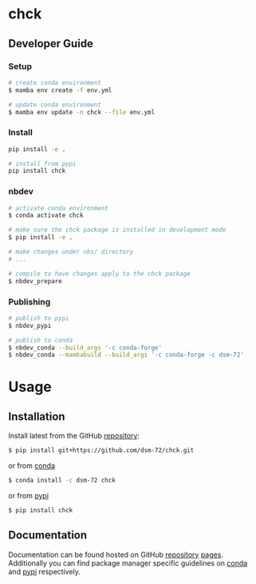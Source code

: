 # chck

<!-- WARNING: THIS FILE WAS AUTOGENERATED! DO NOT EDIT! -->

## Developer Guide

### Setup

``` sh
# create conda environment
$ mamba env create -f env.yml

# update conda environment
$ mamba env update -n chck --file env.yml
```

### Install

``` sh
pip install -e .

# install from pypi
pip install chck
```

### nbdev

``` sh
# activate conda environment
$ conda activate chck

# make sure the chck package is installed in development mode
$ pip install -e .

# make changes under nbs/ directory
# ...

# compile to have changes apply to the chck package
$ nbdev_prepare
```

### Publishing

``` sh
# publish to pypi
$ nbdev_pypi

# publish to conda
$ nbdev_conda --build_args '-c conda-forge'
$ nbdev_conda --mambabuild --build_args '-c conda-forge -c dsm-72'
```

# Usage

## Installation

Install latest from the GitHub
[repository](https://github.com/dsm-72/chck):

``` sh
$ pip install git+https://github.com/dsm-72/chck.git
```

or from [conda](https://anaconda.org/dsm-72/chck)

``` sh
$ conda install -c dsm-72 chck
```

or from [pypi](https://pypi.org/project/chck/)

``` sh
$ pip install chck
```

## Documentation

Documentation can be found hosted on GitHub
[repository](https://github.com/dsm-72/chck)
[pages](https://dsm-72.github.io/chck/). Additionally you can find
package manager specific guidelines on
[conda](https://anaconda.org/dsm-72/chck) and
[pypi](https://pypi.org/project/chck/) respectively.
